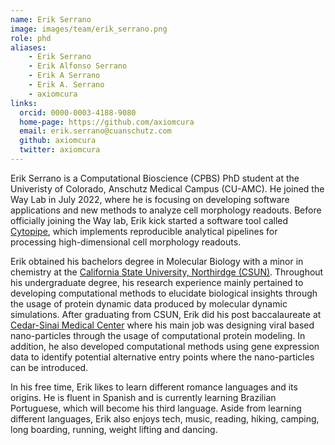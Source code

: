 ```yaml
---
name: Erik Serrano
image: images/team/erik_serrano.png
role: phd
aliases:
    - Erik Serrano
    - Erik Alfonso Serrano
    - Erik A Serrano
    - Erik A. Serrano
    - axiomcura
links:
  orcid: 0000-0003-4188-9080
  home-page: https://github.com/axiomcura
  email: erik.serrano@cuanschutz.com
  github: axiomcura
  twitter: axiomcura
---
```


Erik Serrano is a Computational Bioscience (CPBS) PhD student at the Univeristy of Colorado, Anschutz Medical Campus (CU-AMC).
He joined the Way Lab in July 2022, where he is focusing on developing software applications and new methods to analyze cell morphology readouts.
Before officially joining the Way lab, Erik kick started a software tool called [Cytopipe](https://github.com/WayScience/CytoPipe), which implements reproducible analytical pipelines for processing high-dimensional cell morphology readouts.

Erik obtained his bachelors degree in Molecular Biology with a minor in chemistry at the [California State University, Northirdge (CSUN)](https://www.csun.edu/).
Throughout his undergraduate degree, his research experience mainly pertained to developing computational methods to elucidate biological insights through the usage of protein dynamic data produced by molecular dynamic simulations.
After graduating from CSUN, Erik did his post baccalaureate at [Cedar-Sinai Medical Center](https://www.cedars-sinai.edu/research/departments-institutes/biomedical-sciences.html) where his main job was designing viral based nano-particles through the usage of computational protein modeling.
In addition, he also developed computational methods using gene expression data to identify potential alternative entry points where the nano-particles can be introduced.

In his free time, Erik likes to learn different romance languages and its origins.
He is fluent in Spanish and is currently learning Brazilian Portuguese, which will become his third language.
Aside from learning different languages, Erik also enjoys tech, music, reading, hiking, camping, long boarding, running, weight lifting and dancing.
